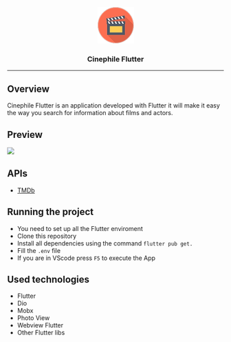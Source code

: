 <p align="center">
  <img alt="Cinephile" src="./icon.png" height="85" width="85" />
  <h3 align="center">Cinephile Flutter</h3>
</p>

---

## Overview

Cinephile Flutter is an application developed with Flutter it will make it easy the way you search for information about films and actors.

## Preview

<img src="./preview.gif" height="500">

## APIs

- [TMDb](https://developers.themoviedb.org/3/getting-started/introduction)

## Running the project

- You need to set up all the Flutter enviroment
- Clone this repository
- Install all dependencies using the command `flutter pub get.`
- Fill the `.env` file
- If you are in VScode press `F5` to execute the App

## Used technologies

- Flutter
- Dio
- Mobx
- Photo View
- Webview Flutter
- Other Flutter libs
